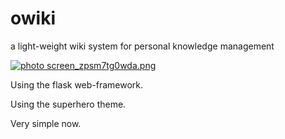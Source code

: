 # owiki
a light-weight wiki system for personal knowledge management

<a href="http://s890.photobucket.com/user/neutronest/media/screen_zpsm7tg0wda.png.html" target="_blank"><img src="http://i890.photobucket.com/albums/ac103/neutronest/screen_zpsm7tg0wda.png" border="0" alt=" photo screen_zpsm7tg0wda.png"/></a>

Using the flask web-framework.

Using the superhero theme.

Very simple now.
